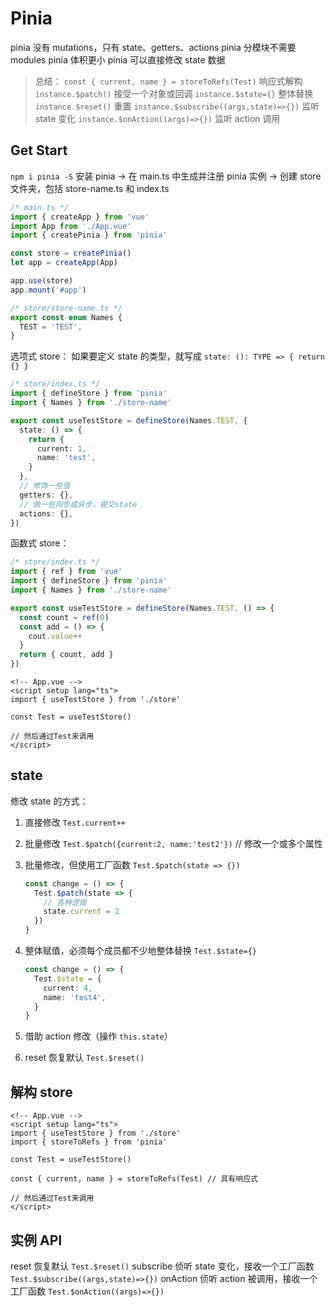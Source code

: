 # Pinia

pinia 没有 mutations，只有 state、getters、actions
pinia 分模块不需要 modules
pinia 体积更小
pinia 可以直接修改 state 数据

> 总结：
> `const { current, name } = storeToRefs(Test)` 响应式解构
> `instance.$patch()` 接受一个对象或回调
> `instance.$state={}` 整体替换
> `instance.$reset()` 重置
> `instance.$subscribe((args,state)=>{})` 监听 state 变化
> `instance.$onAction((args)=>{})` 监听 action 调用

## Get Start

`npm i pinia -S`
安装 pinia -> 在 main.ts 中生成并注册 pinia 实例 -> 创建 store 文件夹，包括 store-name.ts 和 index.ts

```ts {4,6,9}
/* main.ts */
import { createApp } from 'vue'
import App from './App.vue'
import { createPinia } from 'pinia'

const store = createPinia()
let app = createApp(App)

app.use(store)
app.mount('#app')
```

```ts
/* store/store-name.ts */
export const enum Names {
  TEST = 'TEST',
}
```

选项式 store：
如果要定义 state 的类型，就写成 `state: (): TYPE => { return {} }`

```ts
/* store/index.ts */
import { defineStore } from 'pinia'
import { Names } from './store-name'

export const useTestStore = defineStore(Names.TEST, {
  state: () => {
    return {
      current: 1,
      name: 'test',
    }
  },
  // 修饰一些值
  getters: {},
  // 做一些同步或异步，提交state
  actions: {},
})
```

函数式 store：

```ts
/* store/index.ts */
import { ref } from 'vue'
import { defineStore } from 'pinia'
import { Names } from './store-name'

export const useTestStore = defineStore(Names.TEST, () => {
  const count = ref(0)
  const add = () => {
    cout.value++
  }
  return { count, add }
})
```

```vue
<!-- App.vue -->
<script setup lang="ts">
import { useTestStore } from './store'

const Test = useTestStore()

// 然后通过Test来调用
</script>
```

## state

修改 state 的方式：

1. 直接修改 `Test.current++`
2. 批量修改 `Test.$patch({current:2, name:'test2'})` // 修改一个或多个属性
3. 批量修改，但使用工厂函数 `Test.$patch(state => {})`

   ```ts
   const change = () => {
     Test.$patch(state => {
       // 各种逻辑
       state.current = 2
     })
   }
   ```

4. 整体赋值，必须每个成员都不少地整体替换 `Test.$state={}`

   ```ts
   const change = () => {
     Test.$state = {
       current: 4,
       name: 'test4',
     }
   }
   ```

5. 借助 action 修改（操作 `this.state`）
6. reset 恢复默认 `Test.$reset()`

## 解构 store

```vue {4,8}
<!-- App.vue -->
<script setup lang="ts">
import { useTestStore } from './store'
import { storeToRefs } from 'pinia'

const Test = useTestStore()

const { current, name } = storeToRefs(Test) // 具有响应式

// 然后通过Test来调用
</script>
```

## 实例 API

reset 恢复默认 `Test.$reset()`
subscribe 侦听 state 变化，接收一个工厂函数 `Test.$subscribe((args,state)=>{})`
onAction 侦听 action 被调用，接收一个工厂函数 `Test.$onAction((args)=>{})`
